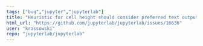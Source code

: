 ```yaml
---
tags: ["bug","jupyter","jupyterlab"]
title: "Heuristic for cell height should consider preferred text output types"
html_url: "https://github.com/jupyterlab/jupyterlab/issues/16636"
user: "krassowski"
repo: "jupyterlab/jupyterlab"
---
```


